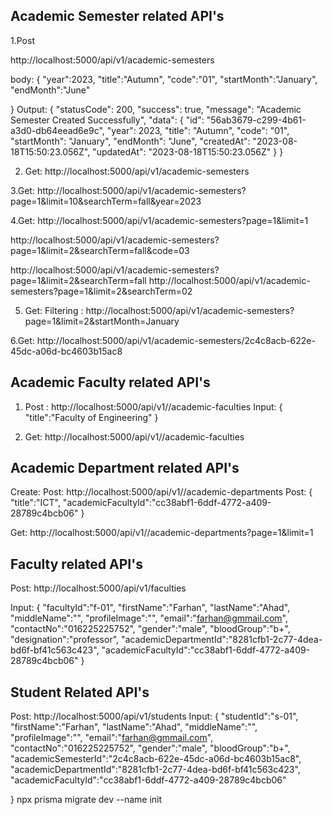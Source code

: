 <h2>Academic Semester related API's</h2>

1.Post

http://localhost:5000/api/v1/academic-semesters

body:
{
"year":2023,
"title":"Autumn",
"code":"01",
"startMonth":"January",
"endMonth":"June"

}
Output:
{
"statusCode": 200,
"success": true,
"message": "Academic Semester Created Successfully",
"data": {
"id": "56ab3679-c299-4b61-a3d0-db64eead6e9c",
"year": 2023,
"title": "Autumn",
"code": "01",
"startMonth": "January",
"endMonth": "June",
"createdAt": "2023-08-18T15:50:23.056Z",
"updatedAt": "2023-08-18T15:50:23.056Z"
}
}

2. Get:
   http://localhost:5000/api/v1/academic-semesters

3.Get:
http://localhost:5000/api/v1/academic-semesters?page=1&limit=10&searchTerm=fall&year=2023

4.Get:
http://localhost:5000/api/v1/academic-semesters?page=1&limit=1

http://localhost:5000/api/v1/academic-semesters?page=1&limit=2&searchTerm=fall&code=03

http://localhost:5000/api/v1/academic-semesters?page=1&limit=2&searchTerm=fall
http://localhost:5000/api/v1/academic-semesters?page=1&limit=2&searchTerm=02

5. Get: Filtering : http://localhost:5000/api/v1/academic-semesters?page=1&limit=2&startMonth=January

6.Get: http://localhost:5000/api/v1/academic-semesters/2c4c8acb-622e-45dc-a06d-bc4603b15ac8

<h2>Academic Faculty related API's</h2>

1. Post : http://localhost:5000/api/v1//academic-faculties
   Input:
   {
   "title":"Faculty of Engineering"
   }

2. Get: http://localhost:5000/api/v1//academic-faculties

<h2>Academic Department related API's</h2>

Create:
Post: http://localhost:5000/api/v1//academic-departments
Post:
{
"title":"ICT",
"academicFacultyId":"cc38abf1-6ddf-4772-a409-28789c4bcb06"
}

Get: http://localhost:5000/api/v1//academic-departments?page=1&limit=1

<h2>Faculty related API's</h2>

Post: http://localhost:5000/api/v1/faculties

Input:
{
"facultyId":"f-01",
"firstName":"Farhan",
"lastName":"Ahad",
"middleName":"",
"profileImage":"",
"email":"farhan@gmmail.com",
"contactNo":"016225225752",
"gender":"male",
"bloodGroup":"b+",
"designation":"professor",
"academicDepartmentId":"8281cfb1-2c77-4dea-bd6f-bf41c563c423",
"academicFacultyId":"cc38abf1-6ddf-4772-a409-28789c4bcb06"
}

<h2>Student Related API's</h2>

Post: http://localhost:5000/api/v1/students
Input:
{
"studentId":"s-01",
"firstName":"Farhan",
"lastName":"Ahad",
"middleName":"",
"profileImage":"",
"email":"farhan@gmmail.com",
"contactNo":"016225225752",
"gender":"male",
"bloodGroup":"b+",
"academicSemesterId":"2c4c8acb-622e-45dc-a06d-bc4603b15ac8",
"academicDepartmentId":"8281cfb1-2c77-4dea-bd6f-bf41c563c423",
"academicFacultyId":"cc38abf1-6ddf-4772-a409-28789c4bcb06"

}
npx prisma migrate dev --name init
